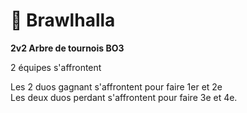 # 👊 Brawlhalla

**2v2 Arbre de tournois BO3**

2 équipes s'affrontent

Les 2 duos gagnant s'affrontent pour faire 1er et 2e\
Les deux duos perdant s'affrontent pour faire 3e et 4e.
